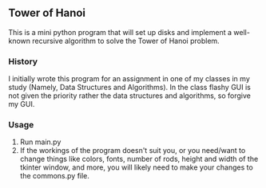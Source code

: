 ## Tower of Hanoi
This is a mini python program that will set up disks and implement a well-known recursive algorithm to solve the Tower of Hanoi problem.

### History
I initially wrote this program for an assignment in one of my classes in my study (Namely, Data Structures and Algorithms). In the class flashy GUI is not given the priority rather the data structures and algorithms, so forgive my GUI.

### Usage
1. Run main.py
2. If the workings of the program doesn't suit you, or you need/want to change things like colors, fonts, number of rods, height and width of the tkinter window, and more, you will likely need to make your changes to the <im>commons.py</im> file.
